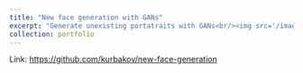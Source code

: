 ```yaml
---
title: "New face generation with GANs"
excerpt: "Generate unexisting portatraits with GANs<br/><img src='/images/projects/FaceGeneration.png'>"
collection: portfolio
---
```


Link: https://github.com/kurbakov/new-face-generation
